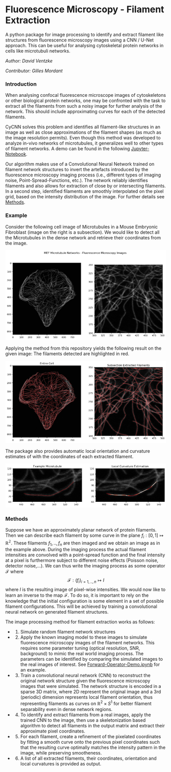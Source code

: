 # Fluorescence Microscopy - Filament Extraction
A python package for image processing to identify and extract filament like structures from fluorescence microscopy images using a CNN / U-Net approach. This can be useful for analysing cytoskeletal protein networks in cells like microtubuli networks.

_Author: David Ventzke_

_Contributor: Gilles Mordant_

### Introduction
When analysing confocal fluorescence microscope images of cytoskeletons or other biological protein networks, one may be confronted with the task to extract all the filaments from such a noisy image for further analysis of the network. This should include approximating curves for each of the detected filaments.

CyCNN solves this problem and identifies all filament-like structures in an image as well as close approximations of the filament shapes (as much as the image resolution permits). Even though this method was developed to analyze in-vivo networks of microtubules, it generalizes well to other types of filament networks. A demo can be found in the following [Jupyter-Notebook](CNN%20Demo.ipynb).

Our algorithm makes use of a Convolutional Neural Network trained on filament network structures to invert the artefacts introduced by the fluorescence microscopy imaging process (i.e., different types of imaging noise, Point-Spread-Functions, etc.). The network reliably identifies filaments and also allows for extraction of close by or intersecting filaments. In a second step, identified filaments are smoothly interpolated on the pixel grid, based on the intensity distribution of the image. For further details see [Methods](#methods).

### Example

Consider the following cell image of Microtubules in a Mouse Embryonic Fibroblast (image on the right is a subsection). We would like to detect all the Microtubules in the dense network and retrieve their coordinates from the image. 

![Microtubules in Fibroblast](./example_img/example.png)

Applying the method from this repository yields the following result on the given image: The filaments detected are highlighted in red.

![Demo](./example_img/processed.png)

The package also provides automatic local orientation and curvature estimates of with the coordinates of each extracted filament. 

![Single Microtubule](./example_img/single.png)

### Methods

Suppose we have an approximately planar network of protein filaments. Then we can describe each filament by some curve in the plane $f_i: [0,1] \mapsto \mathbb{R^2}$. These filaments $f_1,..,f_n$ are then imaged and we obtain an image as in the example above. During the imaging process the actual filament intensities are convolved with a point-spread function and the final intensity at a pixel is furthermore subject to different noise effects (Poisson noise, detector noise,...). We can thus write the imaging process as some operator $\mathcal F$ where $$\mathcal{F}:(f_i)_{i=1,..,n} \mapsto I$$ where $I$ is the resulting image of pixel-wise intensities. We would now like to learn an inverse to the map $\mathcal F$. To do so,  it is important to rely on the knowledge that the initial configuration is some element in a set of possible filament configurations. This will be achieved by training a convolutional neural network on generated filament structures.

The image processing method for filament extraction works as follows:
- 1) Simulate random filament network structures
- 2) Apply the known imaging model to these images to simulate fluorescence microscopy images of the filament networks. This requires some parameter tuning (optical resolution, SNR, background) to mimic the real world imaging process. The parameters can be identified by comparing the simulated images to the real images of interest. See [Forward-Operator-Demo.ipynb](./Forward-Operator-Demo.ipynb) for an example.
- 3) Train a convolutional neural network (CNN) to reconstruct the original network structure given the fluorescence microscopy images that were simulated. The network structure is encoded in a sparse 3D matrix, where 2D represent the original image and a 3rd (periodic) dimension represents local filament orientation, thus representing filaments as curves on $\mathbb R^2 \times S^1$ for better filament separability even in dense network regions. 
- 4) To identify and extract filaments from a real images, apply the trained CNN to the image, then use a skeletonization based algorithm to detect all filaments in the output matrix and extract their approximate pixel coordinates.
- 5) For each filament, create a refinement of the pixelated coordinates by fitting a smooth curve onto the previous pixel coordinates such that the resulting curve optimally matches the intensity pattern in the image, while preserving smootheness.
- 6) A list of all extracted filaments, their coordinates, orientation and local curvatures is provided as output.

